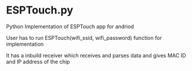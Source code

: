 # ESPTouch.py
Python Implementation of ESPTouch app for andriod

User has to run ESPTouch(wifi_ssid, wifi_password) function for implementation

It has a inbuild receiver which receives and parses data and gives MAC ID and IP address of the chip
